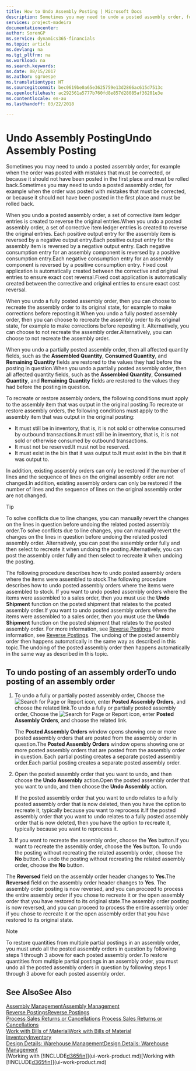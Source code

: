 ```yaml
---
title: How to Undo Assembly Posting | Microsoft Docs
description: Sometimes you may need to undo a posted assembly order, for example when the order was posted with mistakes that must be corrected, or because it should not have been posted in the first place and must be rolled back.
services: project-madeira
documentationcenter: 
author: SorenGP
ms.service: dynamics365-financials
ms.topic: article
ms.devlang: na
ms.tgt_pltfrm: na
ms.workload: na
ms.search.keywords: 
ms.date: 08/15/2017
ms.author: sgroespe
ms.translationtype: HT
ms.sourcegitcommit: bec0619be0a65e3625759e13d2866ac615d7513c
ms.openlocfilehash: ac292561a5777b760fd8e857d28085af36201e3e
ms.contentlocale: en-au
ms.lasthandoff: 03/22/2018

---
```

# <a name="undo-assembly-posting"></a><span data-ttu-id="54a93-103">Undo Assembly Posting</span><span class="sxs-lookup"><span data-stu-id="54a93-103">Undo Assembly Posting</span></span>
<span data-ttu-id="54a93-104">Sometimes you may need to undo a posted assembly order, for example when the order was posted with mistakes that must be corrected, or because it should not have been posted in the first place and must be rolled back.</span><span class="sxs-lookup"><span data-stu-id="54a93-104">Sometimes you may need to undo a posted assembly order, for example when the order was posted with mistakes that must be corrected, or because it should not have been posted in the first place and must be rolled back.</span></span>

<span data-ttu-id="54a93-105">When you undo a posted assembly order, a set of corrective item ledger entries is created to reverse the original entries.</span><span class="sxs-lookup"><span data-stu-id="54a93-105">When you undo a posted assembly order, a set of corrective item ledger entries is created to reverse the original entries.</span></span> <span data-ttu-id="54a93-106">Each positive output entry for the assembly item is reversed by a negative output entry.</span><span class="sxs-lookup"><span data-stu-id="54a93-106">Each positive output entry for the assembly item is reversed by a negative output entry.</span></span> <span data-ttu-id="54a93-107">Each negative consumption entry for an assembly component is reversed by a positive consumption entry.</span><span class="sxs-lookup"><span data-stu-id="54a93-107">Each negative consumption entry for an assembly component is reversed by a positive consumption entry.</span></span> <span data-ttu-id="54a93-108">Fixed cost application is automatically created between the corrective and original entries to ensure exact cost reversal.</span><span class="sxs-lookup"><span data-stu-id="54a93-108">Fixed cost application is automatically created between the corrective and original entries to ensure exact cost reversal.</span></span>  

<span data-ttu-id="54a93-109">When you undo a fully posted assembly order, then you can choose to recreate the assembly order to its original state, for example to make corrections before reposting it.</span><span class="sxs-lookup"><span data-stu-id="54a93-109">When you undo a fully posted assembly order, then you can choose to recreate the assembly order to its original state, for example to make corrections before reposting it.</span></span> <span data-ttu-id="54a93-110">Alternatively, you can choose to not recreate the assembly order.</span><span class="sxs-lookup"><span data-stu-id="54a93-110">Alternatively, you can choose to not recreate the assembly order.</span></span>  

<span data-ttu-id="54a93-111">When you undo a partially posted assembly order, then all affected quantity fields, such as the **Assembled Quantity**, **Consumed Quantity**, and **Remaining Quantity** fields are restored to the values they had before the posting in question.</span><span class="sxs-lookup"><span data-stu-id="54a93-111">When you undo a partially posted assembly order, then all affected quantity fields, such as the **Assembled Quantity**, **Consumed Quantity**, and **Remaining Quantity** fields are restored to the values they had before the posting in question.</span></span>  

<span data-ttu-id="54a93-112">To recreate or restore assembly orders, the following conditions must apply to the assembly item that was output in the original posting:</span><span class="sxs-lookup"><span data-stu-id="54a93-112">To recreate or restore assembly orders, the following conditions must apply to the assembly item that was output in the original posting:</span></span>  

-   <span data-ttu-id="54a93-113">It must still be in inventory, that is, it is not sold or otherwise consumed by outbound transactions.</span><span class="sxs-lookup"><span data-stu-id="54a93-113">It must still be in inventory, that is, it is not sold or otherwise consumed by outbound transactions.</span></span>  
-   <span data-ttu-id="54a93-114">It must not be reserved.</span><span class="sxs-lookup"><span data-stu-id="54a93-114">It must not be reserved.</span></span>  
-   <span data-ttu-id="54a93-115">It must exist in the bin that it was output to.</span><span class="sxs-lookup"><span data-stu-id="54a93-115">It must exist in the bin that it was output to.</span></span>  

<span data-ttu-id="54a93-116">In addition, existing assembly orders can only be restored if the number of lines and the sequence of lines on the original assembly order are not changed.</span><span class="sxs-lookup"><span data-stu-id="54a93-116">In addition, existing assembly orders can only be restored if the number of lines and the sequence of lines on the original assembly order are not changed.</span></span>  

> [!TIP]  
>  <span data-ttu-id="54a93-117">To solve conflicts due to line changes, you can manually revert the changes on the lines in question before undoing the related posted assembly order.</span><span class="sxs-lookup"><span data-stu-id="54a93-117">To solve conflicts due to line changes, you can manually revert the changes on the lines in question before undoing the related posted assembly order.</span></span> <span data-ttu-id="54a93-118">Alternatively, you can post the assembly order fully and then select to recreate it when undoing the posting.</span><span class="sxs-lookup"><span data-stu-id="54a93-118">Alternatively, you can post the assembly order fully and then select to recreate it when undoing the posting.</span></span>  

<span data-ttu-id="54a93-119">The following procedure describes how to undo posted assembly orders where the items were assembled to stock.</span><span class="sxs-lookup"><span data-stu-id="54a93-119">The following procedure describes how to undo posted assembly orders where the items were assembled to stock.</span></span> <span data-ttu-id="54a93-120">If you want to undo posted assembly orders where the items were assembled to a sales order, then you must use the **Undo Shipment** function on the posted shipment that relates to the posted assembly order.</span><span class="sxs-lookup"><span data-stu-id="54a93-120">If you want to undo posted assembly orders where the items were assembled to a sales order, then you must use the **Undo Shipment** function on the posted shipment that relates to the posted assembly order.</span></span> <span data-ttu-id="54a93-121">For more information, see [Reverse Postings](finance-how-reverse-journal-posting.md).</span><span class="sxs-lookup"><span data-stu-id="54a93-121">For more information, see [Reverse Postings](finance-how-reverse-journal-posting.md).</span></span> <span data-ttu-id="54a93-122">The undoing of the posted assembly order then happens automatically in the same way as described in this topic.</span><span class="sxs-lookup"><span data-stu-id="54a93-122">The undoing of the posted assembly order then happens automatically in the same way as described in this topic.</span></span>  

## <a name="to-undo-posting-of-an-assembly-order"></a><span data-ttu-id="54a93-123">To undo posting of an assembly order</span><span class="sxs-lookup"><span data-stu-id="54a93-123">To undo posting of an assembly order</span></span>  
1.  <span data-ttu-id="54a93-124">To undo a fully or partially posted assembly order, Choose the ![Search for Page or Report](media/ui-search/search_small.png "Search for Page or Report icon") icon, enter **Posted Assembly Orders**, and choose the related link.</span><span class="sxs-lookup"><span data-stu-id="54a93-124">To undo a fully or partially posted assembly order, Choose the ![Search for Page or Report](media/ui-search/search_small.png "Search for Page or Report icon") icon, enter **Posted Assembly Orders**, and choose the related link.</span></span>  

    <span data-ttu-id="54a93-125">The **Posted Assembly Orders** window opens showing one or more posted assembly orders that are posted from the assembly order in question.</span><span class="sxs-lookup"><span data-stu-id="54a93-125">The **Posted Assembly Orders** window opens showing one or more posted assembly orders that are posted from the assembly order in question.</span></span> <span data-ttu-id="54a93-126">Each partial posting creates a separate posted assembly order.</span><span class="sxs-lookup"><span data-stu-id="54a93-126">Each partial posting creates a separate posted assembly order.</span></span>  
2.  <span data-ttu-id="54a93-127">Open the posted assembly order that you want to undo, and then choose the **Undo Assembly** action.</span><span class="sxs-lookup"><span data-stu-id="54a93-127">Open the posted assembly order that you want to undo, and then choose the **Undo Assembly** action.</span></span>  

    <span data-ttu-id="54a93-128">If the posted assembly order that you want to undo relates to a fully posted assembly order that is now deleted, then you have the option to recreate it, typically because you want to reprocess it.</span><span class="sxs-lookup"><span data-stu-id="54a93-128">If the posted assembly order that you want to undo relates to a fully posted assembly order that is now deleted, then you have the option to recreate it, typically because you want to reprocess it.</span></span>  
3.  <span data-ttu-id="54a93-129">If you want to recreate the assembly order, choose the **Yes** button.</span><span class="sxs-lookup"><span data-stu-id="54a93-129">If you want to recreate the assembly order, choose the **Yes** button.</span></span> <span data-ttu-id="54a93-130">To undo the posting without recreating the related assembly order, choose the **No** button.</span><span class="sxs-lookup"><span data-stu-id="54a93-130">To undo the posting without recreating the related assembly order, choose the **No** button.</span></span>  

<span data-ttu-id="54a93-131">The **Reversed** field on the assembly order header changes to **Yes**.</span><span class="sxs-lookup"><span data-stu-id="54a93-131">The **Reversed** field on the assembly order header changes to **Yes**.</span></span> <span data-ttu-id="54a93-132">The assembly order posting is now reversed, and you can proceed to process the entire assembly order if you chose to recreate it or the open assembly order that you have restored to its original state.</span><span class="sxs-lookup"><span data-stu-id="54a93-132">The assembly order posting is now reversed, and you can proceed to process the entire assembly order if you chose to recreate it or the open assembly order that you have restored to its original state.</span></span>  

> [!NOTE]  
>  <span data-ttu-id="54a93-133">To restore quantities from multiple partial postings in an assembly order, you must undo all the posted assembly orders in question by following steps 1 through 3 above for each posted assembly order.</span><span class="sxs-lookup"><span data-stu-id="54a93-133">To restore quantities from multiple partial postings in an assembly order, you must undo all the posted assembly orders in question by following steps 1 through 3 above for each posted assembly order.</span></span>  

## <a name="see-also"></a><span data-ttu-id="54a93-134">See Also</span><span class="sxs-lookup"><span data-stu-id="54a93-134">See Also</span></span>  
[<span data-ttu-id="54a93-135">Assembly Management</span><span class="sxs-lookup"><span data-stu-id="54a93-135">Assembly Management</span></span>](assembly-assemble-items.md)  
[<span data-ttu-id="54a93-136">Reverse Postings</span><span class="sxs-lookup"><span data-stu-id="54a93-136">Reverse Postings</span></span>](finance-how-reverse-journal-posting.md)  
<span data-ttu-id="54a93-137">[Process Sales Returns or Cancellations](sales-how-process-sales-returns-cancellations.md)  </span><span class="sxs-lookup"><span data-stu-id="54a93-137">[Process Sales Returns or Cancellations](sales-how-process-sales-returns-cancellations.md)  </span></span>  
[<span data-ttu-id="54a93-138">Work with Bills of Material</span><span class="sxs-lookup"><span data-stu-id="54a93-138">Work with Bills of Material</span></span>](inventory-how-work-BOMs.md)  
[<span data-ttu-id="54a93-139">Inventory</span><span class="sxs-lookup"><span data-stu-id="54a93-139">Inventory</span></span>](inventory-manage-inventory.md)  
[<span data-ttu-id="54a93-140">Design Details: Warehouse Management</span><span class="sxs-lookup"><span data-stu-id="54a93-140">Design Details: Warehouse Management</span></span>](design-details-warehouse-management.md)  
<span data-ttu-id="54a93-141">[Working with [!INCLUDE[d365fin](includes/d365fin_md.md)]](ui-work-product.md)</span><span class="sxs-lookup"><span data-stu-id="54a93-141">[Working with [!INCLUDE[d365fin](includes/d365fin_md.md)]](ui-work-product.md)</span></span>

